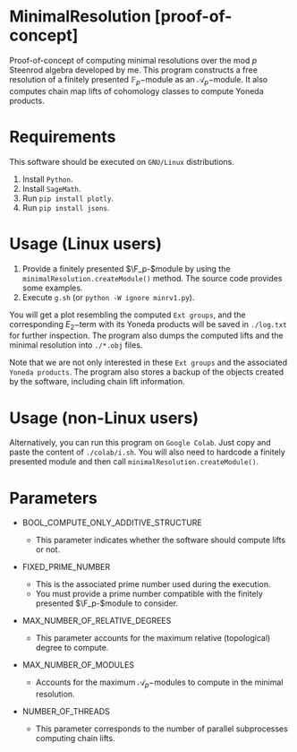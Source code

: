 # MinimalResolution [proof-of-concept]

Proof-of-concept of computing minimal resolutions over the mod $p$ Steenrod algebra developed by me. This program constructs a free resolution of a finitely presented $\mathbb{F}_p-$module as an $\mathcal{A}_p-$module. It also computes chain map lifts of cohomology classes to compute Yoneda products.

# Requirements 

This software should be executed on ``GNU/Linux`` distributions.

1. Install ``Python``.
2. Install ``SageMath``.
3. Run ``pip install plotly``.
4. Run ``pip install jsons``.

# Usage (Linux users)

1. Provide a finitely presented $\F_p-$module by using the ``minimalResolution.createModule()`` method. The source code provides some examples.
2. Execute `g.sh` (or ``python -W ignore minrv1.py``).

You will get a plot resembling the computed `Ext groups`, and the corresponding $E_2-$term with its Yoneda products will be saved in ``./log.txt`` for further inspection. The program also dumps the computed lifts and the minimal resolution into ``./*.obj`` files.

Note that we are not only interested in these `Ext groups` and the associated ``Yoneda products``. The program also stores a backup of the objects created by the software, including chain lift information.

# Usage (non-Linux users)

Alternatively, you can run this program on ``Google Colab``. Just copy and paste the content of ``./colab/i.sh``. You will also need to hardcode a finitely presented module and then call ``minimalResolution.createModule()``.

# Parameters

* BOOL_COMPUTE_ONLY_ADDITIVE_STRUCTURE 
  - This parameter indicates whether the software should compute lifts or not.

* FIXED_PRIME_NUMBER 
  - This is the associated prime number used during the execution.
  - You must provide a prime number compatible with the finitely presented $\F_p-$module to consider.

* MAX_NUMBER_OF_RELATIVE_DEGREES 
  - This parameter accounts for the maximum relative (topological) degree to compute.

* MAX_NUMBER_OF_MODULES 
  - Accounts for the maximum $\mathcal{A}_p-$modules to compute in the minimal resolution.

* NUMBER_OF_THREADS
  - This parameter corresponds to the number of parallel subprocesses computing chain lifts.

